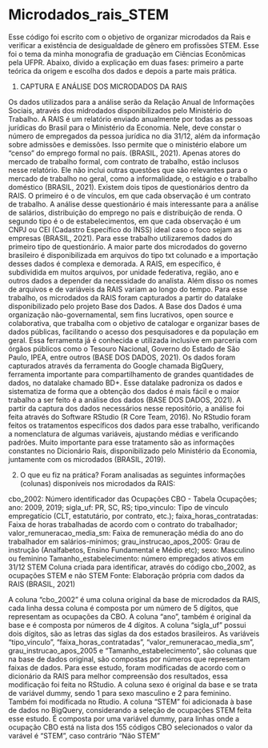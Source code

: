 # Microdados_rais_STEM

Esse código foi escrito com o objetivo de organizar microdados da Rais e verificar a existência de desigualdade de gênero em profissões STEM. Esse foi o tema da minha monografia de graduação em Ciências Econômicas pela UFPR.
Abaixo, divido a explicação em duas fases: primeiro a parte teórica da origem e escolha dos dados e depois a parte mais prática.

1.	CAPTURA E ANÁLISE DOS MICRODADOS DA RAIS 

Os dados utilizados para a análise serão da Relação Anual de Informações Sociais, através dos midrodados disponibilizados pelo Ministério do Trabalho. A RAIS é um relatório enviado anualmente por todas as pessoas jurídicas do Brasil para o Ministério da Economia. Nele, deve constar o número de empregados da pessoa jurídica no dia 31/12, além da informação sobre admissões e demissões. Isso permite que o ministério elabore um “censo” do emprego formal no país. (BRASIL, 2021).
Apenas atores do mercado de trabalho formal, com contrato de trabalho, estão inclusos nesse relatório. Ele não inclui outras questões que são relevantes para o mercado de trabalho no geral, como a informalidade, o estágio e o trabalho doméstico (BRASIL, 2021).
Existem dois tipos de questionários dentro da RAIS. O primeiro é o de vínculos, em que cada observação é um contrato de trabalho. A análise desse questionário é mais interessante para a análise de salários, distribuição do emprego no país e distribuição de renda. O segundo tipo é o de estabelecimentos, em que cada observação é um CNPJ ou CEI (Cadastro Específico do INSS) ideal caso o foco sejam as empresas (BRASIL, 2021). Para esse trabalho utilizaremos dados do primeiro tipo de questionário.
A maior parte dos microdados do governo brasileiro é disponibilizada em arquivos do tipo txt colunado e a importação desses dados é complexa e demorada. A RAIS, em específico, é subdividida em muitos arquivos, por unidade federativa, região, ano e outros dados a depender da necessidade do analista. Além disso os nomes de arquivos e de variáveis da RAIS variam ao longo do tempo. 
Para esse trabalho, os microdados da RAIS foram capturados a partir do datalake disponibilizado pelo projeto Base dos Dados. A Base dos Dados é uma organização não-governamental, sem fins lucrativos, open source e colaborativa, que trabalha com o objetivo de catalogar e organizar bases de dados públicas, facilitando o acesso dos pesquisadores e da população em geral. Essa ferramenta já é conhecida e utilizada inclusive em parceria com órgãos públicos como o Tesouro Nacional, Governo do Estado de São Paulo, IPEA, entre outros (BASE DOS DADOS, 2021).
Os dados foram capturados através da ferramenta do Google chamada BigQuery, ferramenta importante para compartilhamento de grandes quantidades de dados, no datalake chamado BD+. Esse datalake padroniza os dados e sistematiza de forma que a obtenção dos dados é mais fácil e o maior trabalho a ser feito é a análise dos dados (BASE DOS DADOS, 2021).
A partir da captura dos dados necessários nesse repositório, a análise foi feita através do Software RStudio (R Core Team, 2016). No RStudio foram feitos os tratamentos específicos dos dados para esse trabalho, verificando a nomenclatura de algumas variáveis, ajustando médias e verificando padrões. Muito importante para esse tratamento são as informações constantes no Dicionário Rais, disponibilizado pelo Ministério da Economia, juntamente com os microdados (BRASIL, 2019).

2. O que eu fiz na prática?
Foram analisadas as seguintes informações (colunas) disponíveis nos microdados da RAIS:

cbo_2002:	Número identificador das Ocupações CBO - Tabela Ocupações;
ano:	2009, 2019;
sigla_uf:	PR, SC, RS;
tipo_vinculo:	Tipo de vínculo empregatício (CLT, estatutário, por contrato, etc.);
faixa_horas_contratadas:	Faixa de horas trabalhadas de acordo com o contrato do trabalhador; 
valor_remuneracao_media_sm:	Faixa de remuneração média do ano do trabalhador em salários-mínimos;
grau_instrucao_apos_2005:	Grau de instrução (Analfabetos, Ensino Fundamental e Médio etc);
sexo:	Masculino ou feminino
Tamanho_estabelecimento:	número empregados ativos em 31/12
STEM	Coluna criada para identificar, através do código cbo_2002, as ocupações STEM e não STEM
Fonte: Elaboração própria com dados da RAIS (BRASIL, 2021)


A coluna “cbo_2002” é uma coluna original da base de microdados da RAIS, cada linha dessa coluna é composta por um número de 5 dígitos, que representam as ocupações da CBO. A coluna “ano”, também é original da base e é composta por números de 4 dígitos. A coluna “sigla_uf” possui dois dígitos, são as letras das siglas da dos estados brasileiros. 
As variáveis “tipo_vinculo”, “faixa_horas_contratadas”, “valor_remuneracao_media_sm”, grau_instrucao_apos_2005 e “Tamanho_estabelecimento”, são colunas que na base de dados original, são compostas por números que representam faixas de dados. Para esse estudo, foram modificadas de acordo com o dicionário da RAIS para melhor compreensão dos resultados, essa modificação foi feita no RStudio. 
A coluna sexo é original da base e se trata de variável dummy, sendo 1 para sexo masculino e 2 para feminino. Também foi modificada no Rtudio.
A coluna “STEM” foi adicionada à base de dados no BigQuery, considerando a seleção de ocupações STEM feita esse estudo. É composta por uma variável dummy, para linhas onde a ocupação CBO está na lista dos 155 códigos CBO selecionados o valor da varável é “STEM”, caso contrário “Não STEM”
 
